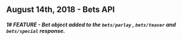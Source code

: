 ## August 14th, 2018 - Bets API 

##### 1# <span>FEATURE</span>  - Bet object added to the `bets/parlay` , `bets/teaser`  and `bets/special`  response.  
